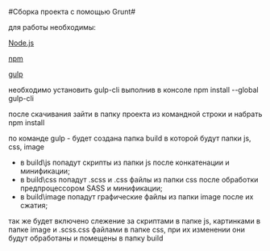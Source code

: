 #Сборка проекта с помощью Grunt#

для работы необходимы:

[Node.js](https://nodejs.org/en/)

[npm](https://www.npmjs.com/)

[gulp](http://gulpjs.com/)

необходимо установить gulp-cli выполнив в консоле
		npm install --global gulp-cli



 

после скачивания зайти в папку проекта из командной строки и набрать
		npm install

по команде gulp - будет создана папка build в которой будут папки js, css, image

* в build\js попадут скрипты из папки js после конкатенации и минификации;
* в build\css  попадут .scss и .css файлы  из папки css после обработки предпроцессором SASS и минификации;
* в build\image  попадут графические файлы  из папки image после их сжатия;

так же  будет включено слежение за скриптами в папке js, картинками в папке image и .scss\.css  файлами в папке css, при их изменении они будут обработаны и помещены в папку build
